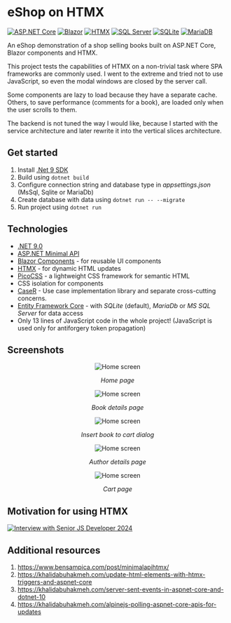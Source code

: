 # eShop on HTMX

[![ASP.NET Core](https://img.shields.io/badge/ASP.NET%20Core-5C2992.svg?logo=dotnet&logoColor=white)](#)
[![Blazor](https://img.shields.io/badge/Blazor-5C2992.svg?logo=blazor&logoColor=white)](#)
[![HTMX](https://img.shields.io/badge/HTMX-36C?logo=htmx&logoColor=fff)](#)
[![SQL Server](https://img.shields.io/badge/SQL%20Server-%2307405e.svg)](#)
[![SQLite](https://img.shields.io/badge/SQLite-%2307405e.svg?logo=sqlite&logoColor=white)](#)
[![MariaDB](https://img.shields.io/badge/MariaDB-%2307405e.svg?logo=mariadb&logoColor=white)](#)

An eShop demonstration of a shop selling books built on ASP.NET Core, Blazor components and HTMX.

This project tests the capabilities of HTMX on a non-trivial task where SPA frameworks are commonly used.
I went to the extreme and tried not to use JavaScript, so even the modal windows are closed by the server call.

Some components are lazy to load because they have a separate cache. Others, to save performance (comments for a book), are loaded only when the user scrolls to them.

The backend is not tuned the way I would like, because I started with the service architecture and later rewrite it into the vertical slices architecture.

## Get started
1. Install [.Net 9 SDK](https://dotnet.microsoft.com/en-us/download/dotnet/9.0)
1. Build using `dotnet build`
1. Configure connection string and database type in _appsettings.json_ (MsSql, Sqlite or MariaDb)
1. Create database with data using `dotnet run -- --migrate`
1. Run project using `dotnet run`

## Technologies
- [.NET 9.0](https://dotnet.microsoft.com/en-us/download/dotnet/9.0)
- [ASP.NET Minimal API](https://learn.microsoft.com/en-us/aspnet/core/fundamentals/minimal-apis?view=aspnetcore-9.0)
- [Blazor Components](https://learn.microsoft.com/en-us/aspnet/core/blazor/?view=aspnetcore-9.0) - for reusable UI components
- [HTMX](https://htmx.org/) - for dynamic HTML updates
- [PicoCSS](https://picocss.com/) - a lightweight CSS framework for semantic HTML
- CSS isolation for components
- [CaseR](https://github.com/harrison314/CaseR) - Use case implementation library and separate cross-cutting concerns.
- [Entity Framework Core](https://learn.microsoft.com/en-us/ef/core/) - with _SQLite_ (default), _MariaDb_ or _MS SQL Server_ for data access
- Only 13 lines of JavaScript code in the whole project! (JavaScript is used only for antiforgery token propagation)

## Screenshots

<div align="center">

![Home screen](doc/01-Home.jpeg)

*Home page*

![Home screen](doc/02-Book.jpeg)

*Book details page*

![Home screen](doc/03-Insert.jpeg)

*Insert book to cart dialog*

![Home screen](doc/04-Author.jpeg)

*Author details page*

![Home screen](doc/05-Cart.jpeg)

*Cart page*

</div>

## Motivation for using HTMX
[![Interview with Senior JS Developer 2024](https://img.youtube.com/vi/aWfYxg-Ypm4/0.jpg)](https://www.youtube.com/watch?v=aWfYxg-Ypm4)

## Additional resources
1. <https://www.bensampica.com/post/minimalapihtmx/>
1. <https://khalidabuhakmeh.com/update-html-elements-with-htmx-triggers-and-aspnet-core>
1. <https://khalidabuhakmeh.com/server-sent-events-in-aspnet-core-and-dotnet-10>
1. <https://khalidabuhakmeh.com/alpinejs-polling-aspnet-core-apis-for-updates>
